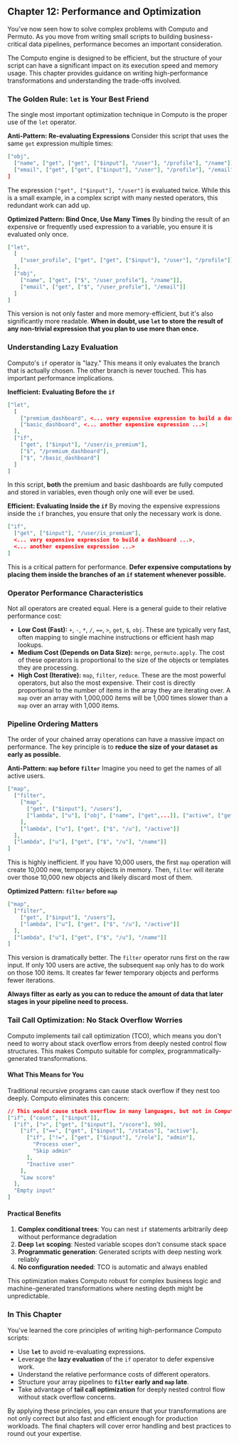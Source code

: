## **Chapter 12: Performance and Optimization**

You've now seen how to solve complex problems with Computo and Permuto. As you move from writing small scripts to building business-critical data pipelines, performance becomes an important consideration.

The Computo engine is designed to be efficient, but the structure of your script can have a significant impact on its execution speed and memory usage. This chapter provides guidance on writing high-performance transformations and understanding the trade-offs involved.

### The Golden Rule: `let` is Your Best Friend

The single most important optimization technique in Computo is the proper use of the `let` operator.

**Anti-Pattern: Re-evaluating Expressions**
Consider this script that uses the same `get` expression multiple times:
```json
["obj",
  ["name", ["get", ["get", ["$input"], "/user"], "/profile"], "/name"]],
  ["email", ["get", ["get", ["$input"], "/user"], "/profile"], "/email"]]
]
```
The expression `["get", ["$input"], "/user"]` is evaluated twice. While this is a small example, in a complex script with many nested operators, this redundant work can add up.

**Optimized Pattern: Bind Once, Use Many Times**
By binding the result of an expensive or frequently used expression to a variable, you ensure it is evaluated only once.

```json
["let",
  [
    ["user_profile", ["get", ["get", ["$input"], "/user"], "/profile"]]
  ],
  ["obj",
    ["name", ["get", ["$", "/user_profile"], "/name"]],
    ["email", ["get", ["$", "/user_profile"], "/email"]]
  ]
]
```
This version is not only faster and more memory-efficient, but it's also significantly more readable. **When in doubt, use `let` to store the result of any non-trivial expression that you plan to use more than once.**

### Understanding Lazy Evaluation

Computo's `if` operator is "lazy." This means it only evaluates the branch that is actually chosen. The other branch is never touched. This has important performance implications.

**Inefficient: Evaluating Before the `if`**
```json
["let",
  [
    ["premium_dashboard", <... very expensive expression to build a dashboard ...>],
    ["basic_dashboard", <... another expensive expression ...>]
  ],
  ["if",
    ["get", ["$input"], "/user/is_premium"],
    ["$", "/premium_dashboard"],
    ["$", "/basic_dashboard"]
  ]
]
```
In this script, **both** the premium and basic dashboards are fully computed and stored in variables, even though only one will ever be used.

**Efficient: Evaluating Inside the `if`**
By moving the expensive expressions inside the `if` branches, you ensure that only the necessary work is done.

```json
["if",
  ["get", ["$input"], "/user/is_premium"],
  <... very expensive expression to build a dashboard ...>,
  <... another expensive expression ...>
]
```
This is a critical pattern for performance. **Defer expensive computations by placing them inside the branches of an `if` statement whenever possible.**

### Operator Performance Characteristics

Not all operators are created equal. Here is a general guide to their relative performance cost:

*   **Low Cost (Fast):** `+`, `-`, `*`, `/`, `==`, `>`, `get`, `$`, `obj`. These are typically very fast, often mapping to single machine instructions or efficient hash map lookups.
*   **Medium Cost (Depends on Data Size):** `merge`, `permuto.apply`. The cost of these operators is proportional to the size of the objects or templates they are processing.
*   **High Cost (Iterative):** `map`, `filter`, `reduce`. These are the most powerful operators, but also the most expensive. Their cost is directly proportional to the number of items in the array they are iterating over. A `map` over an array with 1,000,000 items will be 1,000 times slower than a `map` over an array with 1,000 items.

### Pipeline Ordering Matters

The order of your chained array operations can have a massive impact on performance. The key principle is to **reduce the size of your dataset as early as possible.**

**Anti-Pattern: `map` before `filter`**
Imagine you need to get the names of all active users.
```json
["map",
  ["filter",
    ["map",
      ["get", ["$input"], "/users"],
      ["lambda", ["u"], ["obj", ["name", ["get",...]], ["active", ["get",...]]]]
    ],
    ["lambda", ["u"], ["get", ["$", "/u"], "/active"]]
  ],
  ["lambda", ["u"], ["get", ["$", "/u"], "/name"]]
]
```
This is highly inefficient. If you have 10,000 users, the first `map` operation will create 10,000 new, temporary objects in memory. Then, `filter` will iterate over those 10,000 new objects and likely discard most of them.

**Optimized Pattern: `filter` before `map`**
```json
["map",
  ["filter",
    ["get", ["$input"], "/users"],
    ["lambda", ["u"], ["get", ["$", "/u"], "/active"]]
  ],
  ["lambda", ["u"], ["get", ["$", "/u"], "/name"]]
]
```
This version is dramatically better. The `filter` operator runs first on the raw input. If only 100 users are active, the subsequent `map` only has to do work on those 100 items. It creates far fewer temporary objects and performs fewer iterations.

**Always filter as early as you can to reduce the amount of data that later stages in your pipeline need to process.**

### Tail Call Optimization: No Stack Overflow Worries

Computo implements tail call optimization (TCO), which means you don't need to worry about stack overflow errors from deeply nested control flow structures. This makes Computo suitable for complex, programmatically-generated transformations.

#### What This Means for You

Traditional recursive programs can cause stack overflow if they nest too deeply. Computo eliminates this concern:

```json
// This would cause stack overflow in many languages, but not in Computo
["if", ["count", ["$input"]], 
  ["if", [">", ["get", ["$input"], "/score"], 90],
    ["if", ["==", ["get", ["$input"], "/status"], "active"],
      ["if", ["!=", ["get", ["$input"], "/role"], "admin"],
        "Process user",
        "Skip admin"
      ],
      "Inactive user"
    ],
    "Low score"
  ],
  "Empty input"
]
```

#### Practical Benefits

1. **Complex conditional trees**: You can nest `if` statements arbitrarily deep without performance degradation
2. **Deep `let` scoping**: Nested variable scopes don't consume stack space
3. **Programmatic generation**: Generated scripts with deep nesting work reliably
4. **No configuration needed**: TCO is automatic and always enabled

This optimization makes Computo robust for complex business logic and machine-generated transformations where nesting depth might be unpredictable.

### In This Chapter

You've learned the core principles of writing high-performance Computo scripts:
*   Use **`let`** to avoid re-evaluating expressions.
*   Leverage the **lazy evaluation** of the `if` operator to defer expensive work.
*   Understand the relative performance costs of different operators.
*   Structure your array pipelines to **`filter` early and `map` late**.
*   Take advantage of **tail call optimization** for deeply nested control flow without stack overflow concerns.

By applying these principles, you can ensure that your transformations are not only correct but also fast and efficient enough for production workloads. The final chapters will cover error handling and best practices to round out your expertise.
